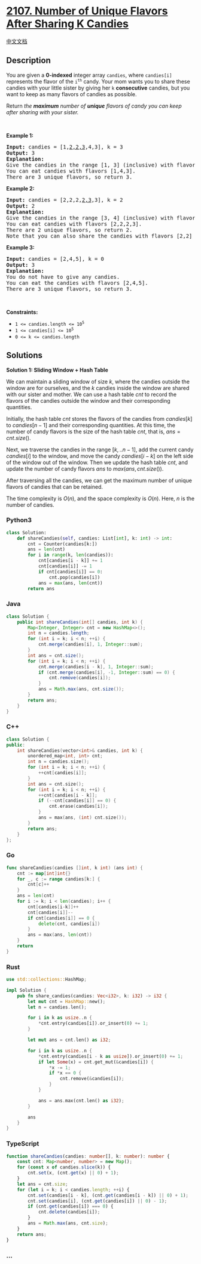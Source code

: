 # [2107. Number of Unique Flavors After Sharing K Candies](https://leetcode.com/problems/number-of-unique-flavors-after-sharing-k-candies)

[中文文档](/solution/2100-2199/2107.Number%20of%20Unique%20Flavors%20After%20Sharing%20K%20Candies/README.md)

## Description

<p>You are given a <strong>0-indexed</strong> integer array <code>candies</code>, where <code>candies[i]</code> represents the flavor of the <code>i<sup>th</sup></code> candy. Your mom wants you to share these candies with your little sister by giving her <code>k</code> <strong>consecutive</strong> candies, but you want to keep as many flavors of candies as possible.</p>

<p>Return <em>the <strong>maximum</strong> number of <strong>unique</strong> flavors of candy you can keep after sharing </em><em> with your sister.</em></p>

<p>&nbsp;</p>
<p><strong class="example">Example 1:</strong></p>

<pre>
<strong>Input:</strong> candies = [1,<u>2,2,3</u>,4,3], k = 3
<strong>Output:</strong> 3
<strong>Explanation:</strong> 
Give the candies in the range [1, 3] (inclusive) with flavors [2,2,3].
You can eat candies with flavors [1,4,3].
There are 3 unique flavors, so return 3.
</pre>

<p><strong class="example">Example 2:</strong></p>

<pre>
<strong>Input:</strong> candies = [2,2,2,<u>2,3</u>,3], k = 2
<strong>Output:</strong> 2
<strong>Explanation:</strong> 
Give the candies in the range [3, 4] (inclusive) with flavors [2,3].
You can eat candies with flavors [2,2,2,3].
There are 2 unique flavors, so return 2.
Note that you can also share the candies with flavors [2,2] and eat the candies with flavors [2,2,3,3].
</pre>

<p><strong class="example">Example 3:</strong></p>

<pre>
<strong>Input:</strong> candies = [2,4,5], k = 0
<strong>Output:</strong> 3
<strong>Explanation:</strong> 
You do not have to give any candies.
You can eat the candies with flavors [2,4,5].
There are 3 unique flavors, so return 3.
</pre>

<p>&nbsp;</p>
<p><strong>Constraints:</strong></p>

<ul>
	<li><code>1 &lt;= candies.length &lt;= 10<sup>5</sup></code></li>
	<li><code>1 &lt;= candies[i] &lt;= 10<sup>5</sup></code></li>
	<li><code>0 &lt;= k &lt;= candies.length</code></li>
</ul>

## Solutions

**Solution 1: Sliding Window + Hash Table**

We can maintain a sliding window of size $k$, where the candies outside the window are for ourselves, and the $k$ candies inside the window are shared with our sister and mother. We can use a hash table $cnt$ to record the flavors of the candies outside the window and their corresponding quantities.

Initially, the hash table $cnt$ stores the flavors of the candies from $candies[k]$ to $candies[n-1]$ and their corresponding quantities. At this time, the number of candy flavors is the size of the hash table $cnt$, that is, $ans = cnt.size()$.

Next, we traverse the candies in the range $[k,..n-1]$, add the current candy $candies[i]$ to the window, and move the candy $candies[i-k]$ on the left side of the window out of the window. Then we update the hash table $cnt$, and update the number of candy flavors $ans$ to $max(ans, cnt.size())$.

After traversing all the candies, we can get the maximum number of unique flavors of candies that can be retained.

The time complexity is $O(n)$, and the space complexity is $O(n)$. Here, $n$ is the number of candies.

<!-- tabs:start -->

### **Python3**

```python
class Solution:
    def shareCandies(self, candies: List[int], k: int) -> int:
        cnt = Counter(candies[k:])
        ans = len(cnt)
        for i in range(k, len(candies)):
            cnt[candies[i - k]] += 1
            cnt[candies[i]] -= 1
            if cnt[candies[i]] == 0:
                cnt.pop(candies[i])
            ans = max(ans, len(cnt))
        return ans
```

### **Java**

```java
class Solution {
    public int shareCandies(int[] candies, int k) {
        Map<Integer, Integer> cnt = new HashMap<>();
        int n = candies.length;
        for (int i = k; i < n; ++i) {
            cnt.merge(candies[i], 1, Integer::sum);
        }
        int ans = cnt.size();
        for (int i = k; i < n; ++i) {
            cnt.merge(candies[i - k], 1, Integer::sum);
            if (cnt.merge(candies[i], -1, Integer::sum) == 0) {
                cnt.remove(candies[i]);
            }
            ans = Math.max(ans, cnt.size());
        }
        return ans;
    }
}
```

### **C++**

```cpp
class Solution {
public:
    int shareCandies(vector<int>& candies, int k) {
        unordered_map<int, int> cnt;
        int n = candies.size();
        for (int i = k; i < n; ++i) {
            ++cnt[candies[i]];
        }
        int ans = cnt.size();
        for (int i = k; i < n; ++i) {
            ++cnt[candies[i - k]];
            if (--cnt[candies[i]] == 0) {
                cnt.erase(candies[i]);
            }
            ans = max(ans, (int) cnt.size());
        }
        return ans;
    }
};
```

### **Go**

```go
func shareCandies(candies []int, k int) (ans int) {
	cnt := map[int]int{}
	for _, c := range candies[k:] {
		cnt[c]++
	}
	ans = len(cnt)
	for i := k; i < len(candies); i++ {
		cnt[candies[i-k]]++
		cnt[candies[i]]--
		if cnt[candies[i]] == 0 {
			delete(cnt, candies[i])
		}
		ans = max(ans, len(cnt))
	}
	return
}
```

### **Rust**

```rust
use std::collections::HashMap;

impl Solution {
    pub fn share_candies(candies: Vec<i32>, k: i32) -> i32 {
        let mut cnt = HashMap::new();
        let n = candies.len();

        for i in k as usize..n {
            *cnt.entry(candies[i]).or_insert(0) += 1;
        }

        let mut ans = cnt.len() as i32;

        for i in k as usize..n {
            *cnt.entry(candies[i - k as usize]).or_insert(0) += 1;
            if let Some(x) = cnt.get_mut(&candies[i]) {
                *x -= 1;
                if *x == 0 {
                    cnt.remove(&candies[i]);
                }
            }

            ans = ans.max(cnt.len() as i32);
        }

        ans
    }
}
```

### **TypeScript**

```ts
function shareCandies(candies: number[], k: number): number {
    const cnt: Map<number, number> = new Map();
    for (const x of candies.slice(k)) {
        cnt.set(x, (cnt.get(x) || 0) + 1);
    }
    let ans = cnt.size;
    for (let i = k; i < candies.length; ++i) {
        cnt.set(candies[i - k], (cnt.get(candies[i - k]) || 0) + 1);
        cnt.set(candies[i], (cnt.get(candies[i]) || 0) - 1);
        if (cnt.get(candies[i]) === 0) {
            cnt.delete(candies[i]);
        }
        ans = Math.max(ans, cnt.size);
    }
    return ans;
}
```

### **...**

```

```

<!-- tabs:end -->
